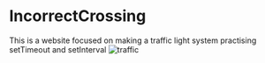 # IncorrectCrossing
This is a website focused on making a traffic light system practising setTimeout and setInterval
![traffic](https://github.com/PootisPowah/angular-w4/assets/14198424/c15c895f-9682-475f-9431-d5b1b435d81e)
